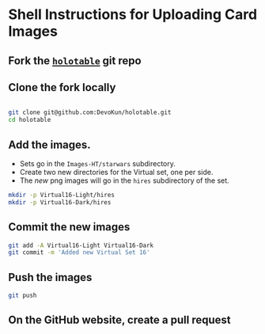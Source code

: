 Shell Instructions for Uploading Card Images
============================================

## Fork the [`holotable`](https://github.com/swccgpc/holotable) git repo

## Clone the fork locally

```bash

git clone git@github.com:DevoKun/holotable.git
cd holotable

```

## Add the images.
* Sets go in the `Images-HT/starwars` subdirectory.
* Create two new directories for the Virtual set, one per side.
* The _new_ png images will go in the `hires` subdirectory of the set.
```bash
mkdir -p Virtual16-Light/hires
mkdir -p Virtual16-Dark/hires
```

## Commit the new images

```bash
git add -A Virtual16-Light Virtual16-Dark
git commit -m 'Added new Virtual Set 16'
```

## Push the images

```bash
git push
```

## On the **GitHub** website, create a pull request




